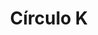 ---
title: "Círculo K"
url: /san-luis-rio-colorado/circulo-k-avenida-obregon-y-cuauhtemoc/
shop: Lebensmittel
---